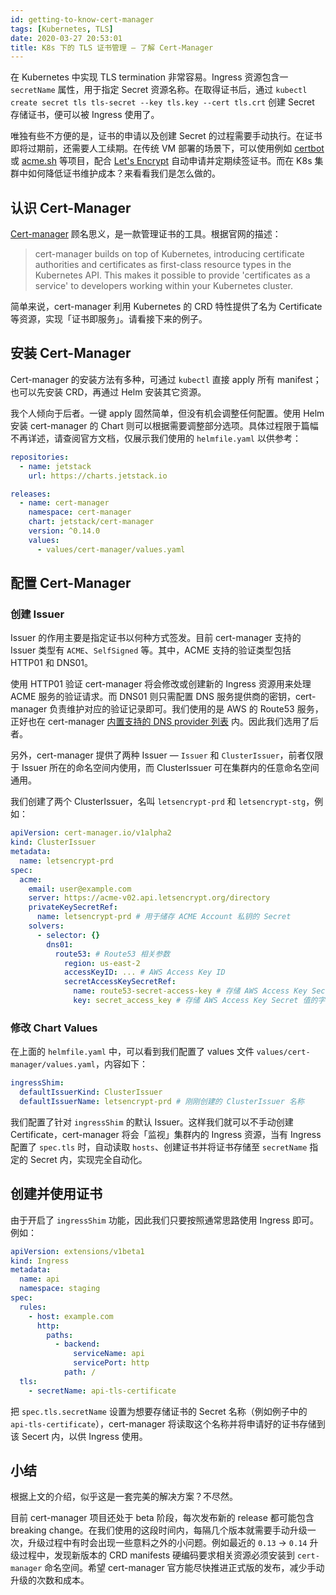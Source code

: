 ```yaml
---
id: getting-to-know-cert-manager
tags: [Kubernetes, TLS]
date: 2020-03-27 20:53:01
title: K8s 下的 TLS 证书管理 — 了解 Cert-Manager
---
```


在 Kubernetes 中实现 TLS termination 非常容易。Ingress 资源包含一 `secretName` 属性，用于指定 Secret 资源名称。在取得证书后，通过 `kubectl create secret tls tls-secret --key tls.key --cert tls.crt` 创建 Secret 存储证书，便可以被 Ingress 使用了。

唯独有些不方便的是，证书的申请以及创建 Secret 的过程需要手动执行。在证书即将过期前，还需要人工续期。在传统 VM 部署的场景下，可以使用例如 [certbot](https://certbot.eff.org/) 或 [acme.sh](https://github.com/acmesh-official/acme.sh) 等项目，配合 [Let's Encrypt](https://letsencrypt.org/) 自动申请并定期续签证书。而在 K8s 集群中如何降低证书维护成本？来看看我们是怎么做的。

<!--more-->

## 认识 Cert-Manager

[Cert-manager](https://cert-manager.io/) 顾名思义，是一款管理证书的工具。根据官网的描述：

> cert-manager builds on top of Kubernetes, introducing certificate authorities and certificates as first-class resource types in the Kubernetes API. This makes it possible to provide 'certificates as a service' to developers working within your Kubernetes cluster.

简单来说，cert-manager 利用 Kubernetes 的 CRD 特性提供了名为 Certificate 等资源，实现「证书即服务」。请看接下来的例子。

## 安装 Cert-Manager

Cert-manager 的安装方法有多种，可通过 `kubectl` 直接 apply 所有 manifest；也可以先安装 CRD，再通过 Helm 安装其它资源。

我个人倾向于后者。一键 apply 固然简单，但没有机会调整任何配置。使用 Helm 安装 cert-manager 的 Chart 则可以根据需要调整部分选项。具体过程限于篇幅不再详述，请查阅官方文档，仅展示我们使用的 `helmfile.yaml` 以供参考：

```yaml
repositories:
  - name: jetstack
    url: https://charts.jetstack.io

releases:
  - name: cert-manager
    namespace: cert-manager
    chart: jetstack/cert-manager
    version: ^0.14.0
    values:
      - values/cert-manager/values.yaml
```

## 配置 Cert-Manager

### 创建 Issuer

Issuer 的作用主要是指定证书以何种方式签发。目前 cert-manager 支持的 Issuer 类型有 `ACME`、`SelfSigned` 等。其中，ACME 支持的验证类型包括 HTTP01 和 DNS01。

使用 HTTP01 验证 cert-manager 将会修改或创建新的 Ingress 资源用来处理 ACME 服务的验证请求。而 DNS01 则只需配置 DNS 服务提供商的密钥，cert-manager 负责维护对应的验证记录即可。我们使用的是 AWS 的 Route53 服务，正好也在 cert-manager [内置支持的 DNS provider 列表](https://cert-manager.io/docs/configuration/acme/dns01/#supported-dns01-providers) 内。因此我们选用了后者。

另外，cert-manager 提供了两种 Issuer — `Issuer` 和 `ClusterIssuer`，前者仅限于 Issuer 所在的命名空间内使用，而 ClusterIssuer 可在集群内的任意命名空间通用。

我们创建了两个 ClusterIssuer，名叫 `letsencrypt-prd` 和 `letsencrypt-stg`，例如：

```yaml
apiVersion: cert-manager.io/v1alpha2
kind: ClusterIssuer
metadata:
  name: letsencrypt-prd
spec:
  acme:
    email: user@example.com
    server: https://acme-v02.api.letsencrypt.org/directory
    privateKeySecretRef:
      name: letsencrypt-prd # 用于储存 ACME Account 私钥的 Secret
    solvers:
      - selector: {}
        dns01:
          route53: # Route53 相关参数
            region: us-east-2
            accessKeyID: ... # AWS Access Key ID
            secretAccessKeySecretRef:
              name: route53-secret-access-key # 存储 AWS Access Key Secret 的 Kubernetes Secret 名称
              key: secret_access_key # 存储 AWS Access Key Secret 值的字段名
```

### 修改 Chart Values

在上面的 `helmfile.yaml` 中，可以看到我们配置了 values 文件 `values/cert-manager/values.yaml`，内容如下：

```yaml
ingressShim:
  defaultIssuerKind: ClusterIssuer
  defaultIssuerName: letsencrypt-prd # 刚刚创建的 ClusterIssuer 名称
```

我们配置了针对 `ingressShim` 的默认 Issuer。这样我们就可以不手动创建 Certificate，cert-manager 将会「监视」集群内的 Ingress 资源，当有 Ingress 配置了 `spec.tls` 时，自动读取 `hosts`、创建证书并将证书存储至 `secretName` 指定的 Secret 内，实现完全自动化。

## 创建并使用证书

由于开启了 `ingressShim` 功能，因此我们只要按照通常思路使用 Ingress 即可。例如：

```yaml
apiVersion: extensions/v1beta1
kind: Ingress
metadata:
  name: api
  namespace: staging
spec:
  rules:
    - host: example.com
      http:
        paths:
          - backend:
              serviceName: api
              servicePort: http
            path: /
  tls:
    - secretName: api-tls-certificate
```

把 `spec.tls.secretName` 设置为想要存储证书的 Secret 名称（例如例子中的 `api-tls-certificate`），cert-manager 将读取这个名称并将申请好的证书存储到该 Secert 内，以供 Ingress 使用。

## 小结

根据上文的介绍，似乎这是一套完美的解决方案？不尽然。

目前 cert-manager 项目还处于 beta 阶段，每次发布新的 release 都可能包含 breaking change。在我们使用的这段时间内，每隔几个版本就需要手动升级一次，升级过程中有时会出现一些意料之外的小问题。例如最近的 `0.13` -> `0.14` 升级过程中，发现新版本的 CRD manifests 硬编码要求相关资源必须安装到 `cert-manager` 命名空间。希望 cert-manager 官方能尽快推进正式版的发布，减少手动升级的次数和成本。
